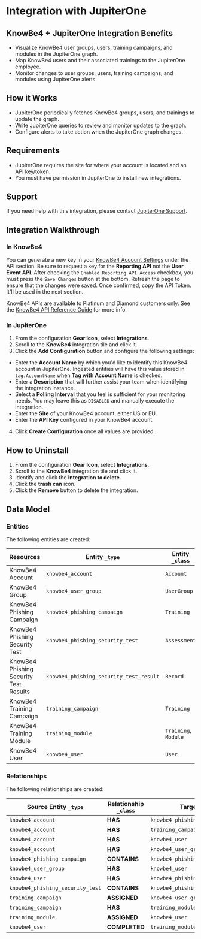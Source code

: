 # Integration with JupiterOne

## KnowBe4 + JupiterOne Integration Benefits

- Visualize KnowBe4 user groups, users, training campaigns, and modules in the
  JupiterOne graph.
- Map KnowBe4 users and their associated trainings to the JupiterOne employee.
- Monitor changes to user groups, users, training campaigns, and modules using
  JupiterOne alerts.

## How it Works

- JupiterOne periodically fetches KnowBe4 groups, users, and trainings to update
  the graph.
- Write JupiterOne queries to review and monitor updates to the graph.
- Configure alerts to take action when the JupiterOne graph changes.

## Requirements

- JupiterOne requires the site for where your account is located and an API
  key/token.
- You must have permission in JupiterOne to install new integrations.

## Support

If you need help with this integration, please contact
[JupiterOne Support](https://support.jupiterone.io).

## Integration Walkthrough

### In KnowBe4

You can generate a new key in your
[KnowBe4 Account Settings](https://training.knowbe4.com/account/info#api-settings)
under the API section. Be sure to request a key for the **Reporting API** not
the **User Event API**. After checking the `Enabled Reporting API Access`
checkbox, you must press the `Save Changes` button at the bottom. Refresh the
page to ensure that the changes were saved. Once confirmed, copy the API Token.
It'll be used in the next section.

KnowBe4 APIs are available to Platinum and Diamond customers only. See the
[KnowBe4 API Reference Guide](https://developer.knowbe4.com/reporting/) for more
info.

### In JupiterOne

1. From the configuration **Gear Icon**, select **Integrations**.
2. Scroll to the **KnowBe4** integration tile and click it.
3. Click the **Add Configuration** button and configure the following settings:

- Enter the **Account Name** by which you'd like to identify this KnowBe4
  account in JupiterOne. Ingested entities will have this value stored in
  `tag.AccountName` when **Tag with Account Name** is checked.
- Enter a **Description** that will further assist your team when identifying
  the integration instance.
- Select a **Polling Interval** that you feel is sufficient for your monitoring
  needs. You may leave this as `DISABLED` and manually execute the integration.
- Enter the **Site** of your KnowBe4 account, either US or EU.
- Enter the **API Key** configured in your KnowBe4 account.

4. Click **Create Configuration** once all values are provided.

## How to Uninstall

1. From the configuration **Gear Icon**, select **Integrations**.
2. Scroll to the **KnowBe4** integration tile and click it.
3. Identify and click the **integration to delete**.
4. Click the **trash can** icon.
5. Click the **Remove** button to delete the integration.

[knowbe4 account settings]: https://training.knowbe4.com/account/info

<!-- {J1_DOCUMENTATION_MARKER_START} -->
<!--
********************************************************************************
NOTE: ALL OF THE FOLLOWING DOCUMENTATION IS GENERATED USING THE
"j1-integration document" COMMAND. DO NOT EDIT BY HAND! PLEASE SEE THE DEVELOPER
DOCUMENTATION FOR USAGE INFORMATION:

https://github.com/JupiterOne/sdk/blob/main/docs/integrations/development.md
********************************************************************************
-->

## Data Model

### Entities

The following entities are created:

| Resources                              | Entity `_type`                          | Entity `_class`      |
| -------------------------------------- | --------------------------------------- | -------------------- |
| KnowBe4 Account                        | `knowbe4_account`                       | `Account`            |
| KnowBe4 Group                          | `knowbe4_user_group`                    | `UserGroup`          |
| KnowBe4 Phishing Campaign              | `knowbe4_phishing_campaign`             | `Training`           |
| KnowBe4 Phishing Security Test         | `knowbe4_phishing_security_test`        | `Assessment`         |
| KnowBe4 Phishing Security Test Results | `knowbe4_phishing_security_test_result` | `Record`             |
| KnowBe4 Training Campaign              | `training_campaign`                     | `Training`           |
| KnowBe4 Training Module                | `training_module`                       | `Training`, `Module` |
| KnowBe4 User                           | `knowbe4_user`                          | `User`               |

### Relationships

The following relationships are created:

| Source Entity `_type`            | Relationship `_class` | Target Entity `_type`                   |
| -------------------------------- | --------------------- | --------------------------------------- |
| `knowbe4_account`                | **HAS**               | `knowbe4_phishing_campaign`             |
| `knowbe4_account`                | **HAS**               | `training_campaign`                     |
| `knowbe4_account`                | **HAS**               | `knowbe4_user`                          |
| `knowbe4_account`                | **HAS**               | `knowbe4_user_group`                    |
| `knowbe4_phishing_campaign`      | **CONTAINS**          | `knowbe4_phishing_security_test`        |
| `knowbe4_user_group`             | **HAS**               | `knowbe4_user`                          |
| `knowbe4_user`                   | **HAS**               | `knowbe4_phishing_security_test_result` |
| `knowbe4_phishing_security_test` | **CONTAINS**          | `knowbe4_phishing_security_test_result` |
| `training_campaign`              | **ASSIGNED**          | `knowbe4_user_group`                    |
| `training_campaign`              | **HAS**               | `training_module`                       |
| `training_module`                | **ASSIGNED**          | `knowbe4_user`                          |
| `knowbe4_user`                   | **COMPLETED**         | `training_module`                       |

<!--
********************************************************************************
END OF GENERATED DOCUMENTATION AFTER BELOW MARKER
********************************************************************************
-->
<!-- {J1_DOCUMENTATION_MARKER_END} -->
